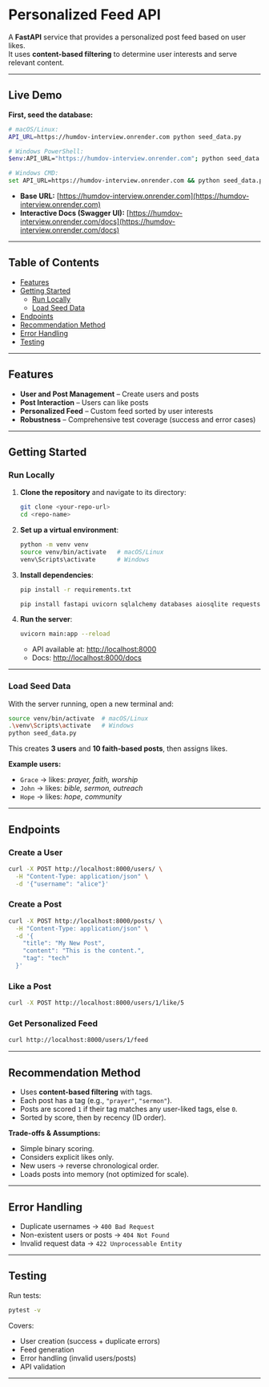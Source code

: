 # Personalized Feed API

A **FastAPI** service that provides a personalized post feed based on user likes.  
It uses **content-based filtering** to determine user interests and serve relevant content.

---

## Live Demo

**First, seed the database:**

```bash
# macOS/Linux:
API_URL=https://humdov-interview.onrender.com python seed_data.py

# Windows PowerShell:
$env:API_URL="https://humdov-interview.onrender.com"; python seed_data.py

# Windows CMD:
set API_URL=https://humdov-interview.onrender.com && python seed_data.py

```

- **Base URL:** [https://humdov-interview.onrender.com](https://humdov-interview.onrender.com)
- **Interactive Docs (Swagger UI):** [https://humdov-interview.onrender.com/docs](https://humdov-interview.onrender.com/docs)

---

## Table of Contents

- [Features](#-features)
- [Getting Started](#-getting-started)
  - [Run Locally](#run-locally)
  - [Load Seed Data](#load-seed-data)
- [Endpoints](#-endpoints)
- [Recommendation Method](#-recommendation-method)
- [Error Handling](#-error-handling)
- [Testing](#-testing)

---

## Features

- **User and Post Management** – Create users and posts
- **Post Interaction** – Users can like posts
- **Personalized Feed** – Custom feed sorted by user interests
- **Robustness** – Comprehensive test coverage (success and error cases)

---

## Getting Started

### Run Locally

1. **Clone the repository** and navigate to its directory:

   ```bash
   git clone <your-repo-url>
   cd <repo-name>

   ```

2. **Set up a virtual environment**:

   ```bash
   python -m venv venv
   source venv/bin/activate   # macOS/Linux
   venv\Scripts\activate      # Windows
   ```

3. **Install dependencies**:

   ```bash
   pip install -r requirements.txt
   ```

   ```bash
   pip install fastapi uvicorn sqlalchemy databases aiosqlite requests pytest httpx psycopg2-binary
   ```

4. **Run the server**:

   ```bash
   uvicorn main:app --reload
   ```

   - API available at: [http://localhost:8000](http://localhost:8000)
   - Docs: [http://localhost:8000/docs](http://localhost:8000/docs)

---

### Load Seed Data

With the server running, open a new terminal and:

```bash
source venv/bin/activate  # macOS/Linux
.\venv\Scripts\activate   # Windows
python seed_data.py
```

This creates **3 users** and **10 faith-based posts**, then assigns likes.

**Example users:**

- `Grace` → likes: _prayer, faith, worship_
- `John` → likes: _bible, sermon, outreach_
- `Hope` → likes: _hope, community_

---

## Endpoints

### Create a User

```bash
curl -X POST http://localhost:8000/users/ \
  -H "Content-Type: application/json" \
  -d '{"username": "alice"}'
```

### Create a Post

```bash
curl -X POST http://localhost:8000/posts/ \
  -H "Content-Type: application/json" \
  -d '{
    "title": "My New Post",
    "content": "This is the content.",
    "tag": "tech"
  }'
```

### Like a Post

```bash
curl -X POST http://localhost:8000/users/1/like/5
```

### Get Personalized Feed

```bash
curl http://localhost:8000/users/1/feed
```

---

## Recommendation Method

- Uses **content-based filtering** with tags.
- Each post has a tag (e.g., `"prayer"`, `"sermon"`).
- Posts are scored `1` if their tag matches any user-liked tags, else `0`.
- Sorted by score, then by recency (ID order).

**Trade-offs & Assumptions:**

- Simple binary scoring.
- Considers explicit likes only.
- New users → reverse chronological order.
- Loads posts into memory (not optimized for scale).

---

## Error Handling

- Duplicate usernames → `400 Bad Request`
- Non-existent users or posts → `404 Not Found`
- Invalid request data → `422 Unprocessable Entity`

---

## Testing

Run tests:

```bash
pytest -v
```

Covers:

- User creation (success + duplicate errors)
- Feed generation
- Error handling (invalid users/posts)
- API validation

---
